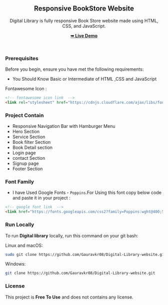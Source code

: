 <div align="center">
  <br />

  <h2 align="center">Responsive BookStore Website</h2>

  Digital Library is fully responsive Book Store website made using HTML, CSS, and JavaScript.

  <a href="https://gauravkr08.github.io/Digital-Library-website/"><strong>➥ Live Demo</strong></a>

</div>

<br />


### Prerequisites

Before you begin, ensure you have met the following requirements:

* You Should Know Basic or Intermediate of HTML ,CSS and JavaScript

Fontawesome Icon :
```html
<!-- fontawesome icon link  -->
<link rel="stylesheet" href="https://cdnjs.cloudflare.com/ajax/libs/font-awesome/6.3.0/css/all.min.css"/>
```

### Project Contain

* Responsive Navigation Bar with Hamburger Menu
* Hero Section
* Service Section
* Book filter Section
* Book Detail section
* Login page
* contact Section
* Signup page
* Footer Section

### Font Family
 
 * I have Used Google Fonts - `Poppins`.For Using this font copy below code and paste it in your project :
 
 ```html
 <!-- google font link  -->
 <link href="https://fonts.googleapis.com/css2?family=Poppins:wght@400;500;600;700;800;900&amp;display=swap" rel="stylesheet">
 ```

### Run Locally

To run **Digital library** locally, run this command on your git bash:

Linux and macOS:

```bash
sudo git clone https://github.com/Gauravkr08/Digital-Library-website.git
```

Windows:

```bash
git clone https://github.com/Gauravkr08/Digital-Library-website.git
```

### License

This project is **Free To Use** and does not contains any license.
